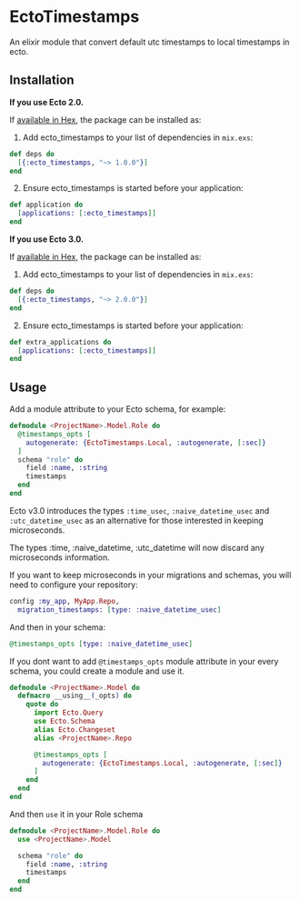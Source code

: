 # EctoTimestamps

An elixir module that convert default utc timestamps to local timestamps in ecto.

## Installation

**If you use Ecto 2.0.**

If [available in Hex](https://hex.pm/docs/publish), the package can be installed as:

  1. Add ecto_timestamps to your list of dependencies in `mix.exs`:

  ```elixir
  def deps do
    [{:ecto_timestamps, "~> 1.0.0"}]
  end
  ```

  2. Ensure ecto_timestamps is started before your application:

  ```elixir
  def application do
    [applications: [:ecto_timestamps]]
  end
  ```

**If you use Ecto 3.0.**

If [available in Hex](https://hex.pm/docs/publish), the package can be installed as:

  1. Add ecto_timestamps to your list of dependencies in `mix.exs`:

  ```elixir
  def deps do
    [{:ecto_timestamps, "~> 2.0.0"}]
  end
  ```

  2. Ensure ecto_timestamps is started before your application:

  ```elixir
  def extra_applications do
    [applications: [:ecto_timestamps]]
  end
  ```

## Usage

  Add a module attribute to your Ecto schema, for example:

  ```elixir
  defmodule <ProjectName>.Model.Role do
    @timestamps_opts [
      autogenerate: {EctoTimestamps.Local, :autogenerate, [:sec]}
    ]
    schema "role" do
      field :name, :string
      timestamps
    end
  end
  ```

  Ecto v3.0 introduces the types `:time_usec`, `:naive_datetime_usec` and `:utc_datetime_usec` as an alternative for those interested in keeping microseconds.

  The types :time, :naive_datetime, :utc_datetime will now discard any microseconds information.

  If you want to keep microseconds in your migrations and schemas, you will need to configure your repository:

  ```elixir
  config :my_app, MyApp.Repo,
    migration_timestamps: [type: :naive_datetime_usec]
  ```

  And then in your schema:

  ```elixir
  @timestamps_opts [type: :naive_datetime_usec]
  ```

  If you dont want to add `@timestamps_opts` module attribute in your every schema, you could create a module and use it.

  ```elixir
  defmodule <ProjectName>.Model do
    defmacro __using__(_opts) do
      quote do
        import Ecto.Query
        use Ecto.Schema
        alias Ecto.Changeset
        alias <ProjectName>.Repo

        @timestamps_opts [
          autogenerate: {EctoTimestamps.Local, :autogenerate, [:sec]}
        ]
      end
    end
  end
  ```

  And then `use` it in your Role schema

  ```elixir
  defmodule <ProjectName>.Model.Role do
    use <ProjectName>.Model

    schema "role" do
      field :name, :string
      timestamps
    end
  end
  ```
